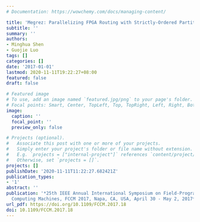 ```yaml
---
# Documentation: https://wowchemy.com/docs/managing-content/

title: 'Megrez: Parallelizing FPGA Routing with Strictly-Ordered Partitioning'
subtitle: ''
summary: ''
authors:
- Minghua Shen
- Guojie Luo
tags: []
categories: []
date: '2017-01-01'
lastmod: 2020-11-11T19:22:27+08:00
featured: false
draft: false

# Featured image
# To use, add an image named `featured.jpg/png` to your page's folder.
# Focal points: Smart, Center, TopLeft, Top, TopRight, Left, Right, BottomLeft, Bottom, BottomRight.
image:
  caption: ''
  focal_point: ''
  preview_only: false

# Projects (optional).
#   Associate this post with one or more of your projects.
#   Simply enter your project's folder or file name without extension.
#   E.g. `projects = ["internal-project"]` references `content/project/deep-learning/index.md`.
#   Otherwise, set `projects = []`.
projects: []
publishDate: '2020-11-11T11:22:27.682421Z'
publication_types:
- '1'
abstract: ''
publication: '*25th IEEE Annual International Symposium on Field-Programmable Custom
  Computing Machines, FCCM 2017, Napa, CA, USA, April 30 - May 2, 2017*'
url_pdf: https://doi.org/10.1109/FCCM.2017.18
doi: 10.1109/FCCM.2017.18
---
```

